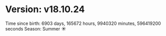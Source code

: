# Version: v18.10.24
Time since birth: 6903 days, 165672 hours, 9940320 minutes, 596419200 seconds
Season: Summer ☀️
